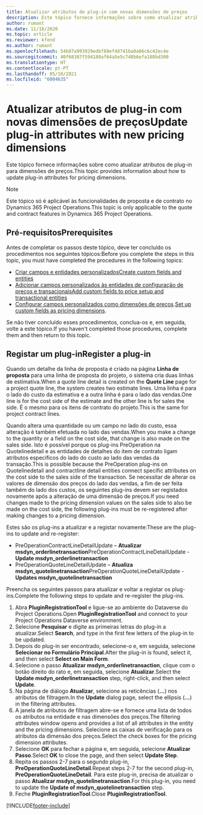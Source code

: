 ```yaml
---
title: Atualizar atributos de plug-in com novas dimensões de preços
description: Este tópico fornece informações sobre como atualizar atributos de plug-in para dimensões de preços.
author: rumant
ms.date: 11/18/2020
ms.topic: article
ms.reviewer: kfend
ms.author: rumant
ms.openlocfilehash: 54b87a993929edbf89ef48741ba0a06c6c42ec4e
ms.sourcegitcommit: 40f68387f594180af64a5e5c748b6efa188bd300
ms.translationtype: HT
ms.contentlocale: pt-PT
ms.lasthandoff: 05/10/2021
ms.locfileid: "6004635"
---
```

# <a name="update-plug-in-attributes-with-new-pricing-dimensions"></a><span data-ttu-id="ba642-103">Atualizar atributos de plug-in com novas dimensões de preços</span><span class="sxs-lookup"><span data-stu-id="ba642-103">Update plug-in attributes with new pricing dimensions</span></span>

<span data-ttu-id="ba642-104">Este tópico fornece informações sobre como atualizar atributos de plug-in para dimensões de preços.</span><span class="sxs-lookup"><span data-stu-id="ba642-104">This topic provides information about how to update plug-in attributes for pricing dimensions.</span></span>

> [!NOTE]
> <span data-ttu-id="ba642-105">Este tópico só é aplicável às funcionalidades de proposta e de contrato no Dynamics 365 Project Operations.</span><span class="sxs-lookup"><span data-stu-id="ba642-105">This topic is only applicable to the quote and contract features in Dynamics 365 Project Operations.</span></span>

## <a name="prerequisites"></a><span data-ttu-id="ba642-106">Pré-requisitos</span><span class="sxs-lookup"><span data-stu-id="ba642-106">Prerequisites</span></span>
<span data-ttu-id="ba642-107">Antes de completar os passos deste tópico, deve ter concluído os procedimentos nos seguintes tópicos:</span><span class="sxs-lookup"><span data-stu-id="ba642-107">Before you complete the steps in this topic, you must have completed the procedures in the following topics:</span></span>

  - [<span data-ttu-id="ba642-108">Criar campos e entidades personalizados</span><span class="sxs-lookup"><span data-stu-id="ba642-108">Create custom fields and entities</span></span>](create-custom-fields-entities-pricing-dimensions.md) 
  - [<span data-ttu-id="ba642-109">Adicionar campos personalizados às entidades de configuração de preços e transacionais</span><span class="sxs-lookup"><span data-stu-id="ba642-109">Add custom fields to price setup and transactional entities</span></span>](add-custom-fields-price-setup-transactional-entities.md)
  - <span data-ttu-id="ba642-110">[Configurar campos personalizados como dimensões de preços](set-up-custom-fields-pricing-dimensions.md).</span><span class="sxs-lookup"><span data-stu-id="ba642-110">[Set up custom fields as pricing dimensions](set-up-custom-fields-pricing-dimensions.md).</span></span> 
  
<span data-ttu-id="ba642-111">Se não tiver concluído esses procedimentos, conclua-os e, em seguida, volte a este tópico.</span><span class="sxs-lookup"><span data-stu-id="ba642-111">If you haven't completed those procedures, complete them and then return to this topic.</span></span>

## <a name="register-a-plug-in"></a><span data-ttu-id="ba642-112">Registar um plug-in</span><span class="sxs-lookup"><span data-stu-id="ba642-112">Register a plug-in</span></span>
<span data-ttu-id="ba642-113">Quando um detalhe da linha de proposta é criado na página **Linha de proposta** para uma linha de proposta do projeto, o sistema cria duas linhas de estimativa.</span><span class="sxs-lookup"><span data-stu-id="ba642-113">When a quote line detail is created on the **Quote Line** page for a project quote line, the system creates two estimate lines.</span></span> <span data-ttu-id="ba642-114">Uma linha é para o lado do custo da estimativa e a outra linha é para o lado das vendas.</span><span class="sxs-lookup"><span data-stu-id="ba642-114">One line is for the cost side of the estimate and the other line is for sales the side.</span></span> <span data-ttu-id="ba642-115">É o mesmo para os itens de contrato do projeto.</span><span class="sxs-lookup"><span data-stu-id="ba642-115">This is the same  for project contract lines.</span></span>

<span data-ttu-id="ba642-116">Quando altera uma quantidade ou um campo no lado do custo, essa alteração é também efetuada no lado das vendas.</span><span class="sxs-lookup"><span data-stu-id="ba642-116">When you make a change to the quantity or a field on the cost side, that change is also made on the sales side.</span></span> <span data-ttu-id="ba642-117">Isto é possível porque os plug-ins PreOperation na Quotelinedetail e as entidades de detalhes do item de contrato ligam atributos específicos do lado do custo ao lado das vendas da transação.</span><span class="sxs-lookup"><span data-stu-id="ba642-117">This is possible because the PreOperation plug-ins on Quotelinedetail and contractline detail entities connect specific attributes on the cost side to the sales side of the transaction.</span></span> <span data-ttu-id="ba642-118">Se necessitar de alterar os valores de dimensão dos preços do lado das vendas, a fim de ser feita também do lado dos custos, os seguintes plug-ins devem ser registados novamente após a alteração de uma dimensão de preços.</span><span class="sxs-lookup"><span data-stu-id="ba642-118">If you need changes made to the pricing dimension values on the sales side to also be made on the cost side, the following plug-ins must be re-registered after making changes to a pricing dimension.</span></span>

<span data-ttu-id="ba642-119">Estes são os plug-ins a atualizar e a registar novamente:</span><span class="sxs-lookup"><span data-stu-id="ba642-119">These are the plug-ins to update and re-register:</span></span>

- <span data-ttu-id="ba642-120">PreOperationContractLineDetailUpdate – **Atualizar msdyn_orderlinetransaction**</span><span class="sxs-lookup"><span data-stu-id="ba642-120">PreOperationContractLineDetailUpdate - **Update msdyn_orderlinetransaction**</span></span>
- <span data-ttu-id="ba642-121">PreOperationQuoteLineDetailUpdate – **Atualiza msdyn_quotelinetransaction**</span><span class="sxs-lookup"><span data-stu-id="ba642-121">PreOperationQuoteLineDetailUpdate - **Updates msdyn_quotelinetransaction**</span></span>

<span data-ttu-id="ba642-122">Preencha os seguintes passos para atualizar e voltar a registar os plug-ins.</span><span class="sxs-lookup"><span data-stu-id="ba642-122">Complete the following steps to update and re-register the plug-ins.</span></span>

1. <span data-ttu-id="ba642-123">Abra **PluginRegistrationTool** e ligue-se ao ambiente do Dataverse do Project Operations.</span><span class="sxs-lookup"><span data-stu-id="ba642-123">Open **PluginRegistrationTool** and connect to your Project Operations Dataverse environment.</span></span>
2. <span data-ttu-id="ba642-124">Selecione **Pesquisar** e digite as primeiras letras do plug-in a atualizar.</span><span class="sxs-lookup"><span data-stu-id="ba642-124">Select **Search**, and type in the first few letters of the plug-in to be updated.</span></span>
3. <span data-ttu-id="ba642-125">Depois do plug-in ser encontrado, selecione-o e, em seguida, selecione **Selecionar no Formulário Principal**.</span><span class="sxs-lookup"><span data-stu-id="ba642-125">After the plug-in is found, select it, and then select **Select on Main Form**.</span></span>
4. <span data-ttu-id="ba642-126">Selecione o passo **Atualizar msdyn_orderlinetransaction**, clique com o botão direito do rato e, em seguida, selecione **Atualizar**.</span><span class="sxs-lookup"><span data-stu-id="ba642-126">Select the **Update msdyn_orderlinetransaction** step, right-click, and then select **Update**.</span></span>
5. <span data-ttu-id="ba642-127">Na página de diálogo **Atualizar**, selecione as reticências (**...**) nos atributos de filtragem.</span><span class="sxs-lookup"><span data-stu-id="ba642-127">In the **Update** dialog page, select the ellipsis (**...**) in the filtering attributes.</span></span>
6. <span data-ttu-id="ba642-128">A janela de atributos de filtragem abre-se e fornece uma lista de todos os atributos na entidade e nas dimensões dos preços.</span><span class="sxs-lookup"><span data-stu-id="ba642-128">The filtering attributes window opens and provides a list of all attributes in the entity and the pricing dimensions.</span></span> <span data-ttu-id="ba642-129">Selecione as caixas de verificação para os atributos da dimensão dos preços.</span><span class="sxs-lookup"><span data-stu-id="ba642-129">Select the check boxes for the pricing dimension attributes.</span></span>
7. <span data-ttu-id="ba642-130">Selecione **OK** para fechar a página e, em seguida, selecione **Atualizar Passo**.</span><span class="sxs-lookup"><span data-stu-id="ba642-130">Select **OK** to close the page, and then select **Update Step**.</span></span>
8. <span data-ttu-id="ba642-131">Repita os passos 2-7 para o segundo plug-in, **PreOperationQuoteLineDetail**.</span><span class="sxs-lookup"><span data-stu-id="ba642-131">Repeat steps 2-7 for the second plug-in, **PreOperationQuoteLineDetail**.</span></span> <span data-ttu-id="ba642-132">Para este plug-in, precisa de atualizar o passo **Atualizar msdyn_quotelinetransaction**.</span><span class="sxs-lookup"><span data-stu-id="ba642-132">For this plug-in, you need to update the **Update of msdyn_quotelinetransaction** step.</span></span>
9. <span data-ttu-id="ba642-133">Feche **PluginRegistrationTool**.</span><span class="sxs-lookup"><span data-stu-id="ba642-133">Close **PluginRegistrationTool**.</span></span>


[!INCLUDE[footer-include](../includes/footer-banner.md)]